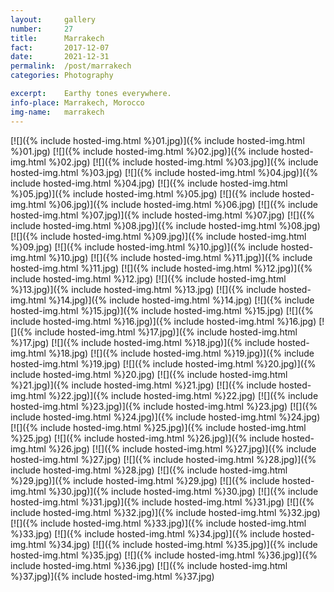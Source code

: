 ```yaml
---
layout:		gallery
number:		27
title:		Marrakech
fact:		2017-12-07
date:		2021-12-31
permalink: 	/post/marrakech
categories:	Photography

excerpt: 	Earthy tones everywhere.
info-place: Marrakech, Morocco
img-name:	marrakech
---
```


<div class="gallery-{{ page.layout }}" markdown="1">

[![]({% include hosted-img.html %}01.jpg)]({% include hosted-img.html %}01.jpg)
[![]({% include hosted-img.html %}02.jpg)]({% include hosted-img.html %}02.jpg)
[![]({% include hosted-img.html %}03.jpg)]({% include hosted-img.html %}03.jpg)
[![]({% include hosted-img.html %}04.jpg)]({% include hosted-img.html %}04.jpg)
[![]({% include hosted-img.html %}05.jpg)]({% include hosted-img.html %}05.jpg)
[![]({% include hosted-img.html %}06.jpg)]({% include hosted-img.html %}06.jpg)
[![]({% include hosted-img.html %}07.jpg)]({% include hosted-img.html %}07.jpg)
[![]({% include hosted-img.html %}08.jpg)]({% include hosted-img.html %}08.jpg)
[![]({% include hosted-img.html %}09.jpg)]({% include hosted-img.html %}09.jpg)
[![]({% include hosted-img.html %}10.jpg)]({% include hosted-img.html %}10.jpg)
[![]({% include hosted-img.html %}11.jpg)]({% include hosted-img.html %}11.jpg)
[![]({% include hosted-img.html %}12.jpg)]({% include hosted-img.html %}12.jpg)
[![]({% include hosted-img.html %}13.jpg)]({% include hosted-img.html %}13.jpg)
[![]({% include hosted-img.html %}14.jpg)]({% include hosted-img.html %}14.jpg)
[![]({% include hosted-img.html %}15.jpg)]({% include hosted-img.html %}15.jpg)
[![]({% include hosted-img.html %}16.jpg)]({% include hosted-img.html %}16.jpg)
[![]({% include hosted-img.html %}17.jpg)]({% include hosted-img.html %}17.jpg)
[![]({% include hosted-img.html %}18.jpg)]({% include hosted-img.html %}18.jpg)
[![]({% include hosted-img.html %}19.jpg)]({% include hosted-img.html %}19.jpg)
[![]({% include hosted-img.html %}20.jpg)]({% include hosted-img.html %}20.jpg)
[![]({% include hosted-img.html %}21.jpg)]({% include hosted-img.html %}21.jpg)
[![]({% include hosted-img.html %}22.jpg)]({% include hosted-img.html %}22.jpg)
[![]({% include hosted-img.html %}23.jpg)]({% include hosted-img.html %}23.jpg)
[![]({% include hosted-img.html %}24.jpg)]({% include hosted-img.html %}24.jpg)
[![]({% include hosted-img.html %}25.jpg)]({% include hosted-img.html %}25.jpg)
[![]({% include hosted-img.html %}26.jpg)]({% include hosted-img.html %}26.jpg)
[![]({% include hosted-img.html %}27.jpg)]({% include hosted-img.html %}27.jpg)
[![]({% include hosted-img.html %}28.jpg)]({% include hosted-img.html %}28.jpg)
[![]({% include hosted-img.html %}29.jpg)]({% include hosted-img.html %}29.jpg)
[![]({% include hosted-img.html %}30.jpg)]({% include hosted-img.html %}30.jpg)
[![]({% include hosted-img.html %}31.jpg)]({% include hosted-img.html %}31.jpg)
[![]({% include hosted-img.html %}32.jpg)]({% include hosted-img.html %}32.jpg)
[![]({% include hosted-img.html %}33.jpg)]({% include hosted-img.html %}33.jpg)
[![]({% include hosted-img.html %}34.jpg)]({% include hosted-img.html %}34.jpg)
[![]({% include hosted-img.html %}35.jpg)]({% include hosted-img.html %}35.jpg)
[![]({% include hosted-img.html %}36.jpg)]({% include hosted-img.html %}36.jpg)
[![]({% include hosted-img.html %}37.jpg)]({% include hosted-img.html %}37.jpg)

</div>
